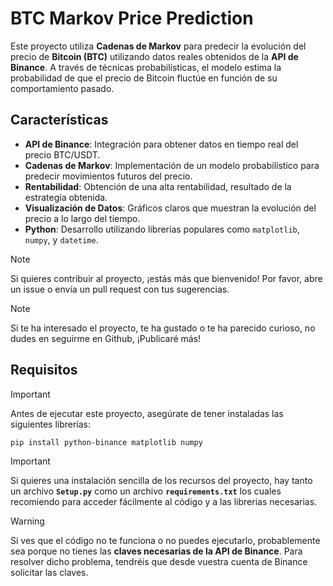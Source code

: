 # BTC Markov Price Prediction

Este proyecto utiliza **Cadenas de Markov** para predecir la evolución del precio de **Bitcoin (BTC)** utilizando datos reales obtenidos de la **API de Binance**. A través de técnicas probabilísticas, el modelo estima la probabilidad de que el precio de Bitcoin fluctúe en función de su comportamiento pasado.

## Características

- **API de Binance**: Integración para obtener datos en tiempo real del precio BTC/USDT.
- **Cadenas de Markov**: Implementación de un modelo probabilístico para predecir movimientos futuros del precio.
- **Rentabilidad**: Obtención de una alta rentabilidad, resultado de la estrategia obtenida.
- **Visualización de Datos**: Gráficos claros que muestran la evolución del precio a lo largo del tiempo.
- **Python**: Desarrollo utilizando librerías populares como `matplotlib`, `numpy`, y `datetime`.

> [!NOTE]
> Si quieres contribuir al proyecto, ¡estás más que bienvenido! Por favor, abre un issue o envía un pull request con tus sugerencias.

>[!NOTE]
>Si te ha interesado el proyecto, te ha gustado o te ha parecido curioso, no dudes en seguirme en Github, ¡Publicaré más!

## Requisitos
> [!IMPORTANT]
>Antes de ejecutar este proyecto, asegúrate de tener instaladas las siguientes librerías:

```bash
pip install python-binance matplotlib numpy
```
> [!IMPORTANT]
> Si quieres una instalación sencilla de los recursos del proyecto, hay tanto un archivo **`Setup.py`** como un archivo **`requirements.txt`** los cuales recomiendo para acceder fácilmente al código y a las librerias necesarias.

> [!WARNING]
> Si ves que el código no te funciona o no puedes ejecutarlo, probablemente sea porque no tienes las **claves necesarias de la API de Binance**. Para resolver dicho problema, tendréis que desde vuestra cuenta de Binance solicitar las claves.

